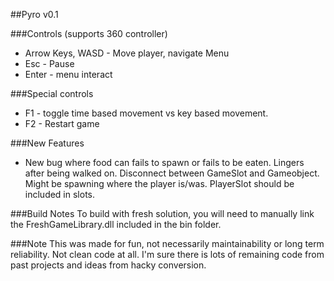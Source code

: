 ##Pyro v0.1

###Controls (supports 360 controller)
- Arrow Keys, WASD - Move player, navigate Menu
- Esc - Pause
- Enter - menu interact

###Special controls
- F1 - toggle time based movement vs key based movement.
- F2 - Restart game


###New Features
- New bug where food can fails to spawn or fails to be eaten. Lingers after being walked on. Disconnect between GameSlot and Gameobject. Might be spawning where the player is/was. PlayerSlot should be included in slots.

###Build Notes
To build with fresh solution, you will need to manually link the FreshGameLibrary.dll included in the bin folder.

###Note
This was made for fun, not necessarily maintainability or long term reliability. Not clean code at all. I'm sure there is lots of remaining code from past projects and ideas from hacky conversion.
